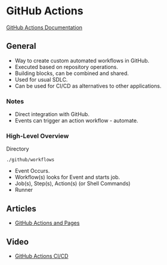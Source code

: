 # GitHub Actions

[GitHub Actions Documentation](https://docs.github.com/en/actions)

## General

* Way to create custom automated workflows in GitHub.
* Executed based on repository operations.
* Building blocks, can be combined and shared.
* Used for usual SDLC.
* Can be used for CI/CD as alternatives to other applications.

### Notes

* Direct integration with GitHub.
* Events can trigger an action workflow - automate.

### High-Level Overview

Directory

```script
./github/workflows
```

* Event Occurs.
* Workflow(s) looks for Event and starts job.
* Job(s), Step(s), Action(s) (or Shell Commands)
* Runner

## Articles

* [GitHub Actions and Pages](https://dev.to/rfornal/github-actions-and-pages-2fba)

## Video

* [GitHub Actions CI/CD](https://www.youtube.com/watch?v=mFFXuXjVgkU)

